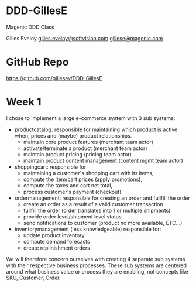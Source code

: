 # DDD-GillesE
Magenic DDD Class

Gilles Eveloy
gilles.eveloy@softvision.com
gillese@magenic.com

# GitHub Repo
https://github.com/gillesev/DDD-GillesE

# Week 1
I chose to implement a large e-commerce system with 3 sub systems:
- productcatalog: responsible for maintaining which product is active when, prices and (maybe) product relationships.
    - maintain core product features (merchant team actor)
    - activate/terminate a product (merchant team actor)
    - maintain product pricing (pricing team actor)
    - maintain product content management (content mgmt team actor)
- shoppingcart: responsible for 
    - maintaining a customer's shopping cart with its items, 
    - compute the item/cart prices (apply promotions),
    - compute the taxes and cart net total,
    - process customer's payment (checkout)
- ordermanagement: responsible for creating an order and fullfill the order
    - create an order as a result of a valid customer transaction
    - fullfill the order (order translates into 1 or multiple shipments)
    - provide order level/shipment level status
    - send notifications to customer (product no more available, ETC...)
- inventorymanagement (less knowledgeable) responsible for:
    - update product inventory
    - compute demand forecasts
    - create replinishment orders

We will therefore concern ourselves with creating 4 separate sub systems with their respective business processes. These sub systems are centered around what business value or process they are enabling, not concepts like SKU, Customer, Order.


